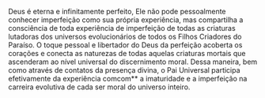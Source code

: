 ﻿Deus é eterna e infinitamente perfeito, Ele não pode pessoalmente conhecer imperfeição como sua própria experiência, mas compartilha a consciência de toda experiência de imperfeição de todas as criaturas lutadoras dos universos evolucionários de todos os Filhos Criadores do Paraíso. O toque pessoal e libertador do Deus da perfeição acoberta os corações e conecta as naturezas de todas aquelas criaturas mortais que ascenderam ao nível universal do discernimento moral. Dessa maneira, bem como através de contatos da presença divina, o Pai Universal participa efetivamente da experiência comcom** a imaturidade e a imperfeição na carreira evolutiva de cada ser moral do universo inteiro.